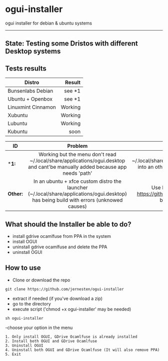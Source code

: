 # ogui-installer

ogui installer for debian & ubuntu systems

----
State: Testing some Dristos with different Desktop systems
----

## Tests results

| Distro             | Result  |
| ------------------ |--------:|
| Bunsenlabs Debian  | see *1  |
| Ubuntu + Openbox   | see *1  |
| Linuxmint Cinnamon | Working |
| Xubuntu            | Working |
| Lubuntu            | Working |
| Kubuntu            | soon    |

|ID|Problem|Solution|
|--|:-----:|:------:|
|***1:**| Working but the menu don't read ~/.local/share/applications/ogui.desktop and cant'be manually added because app needs 'path' | Copy ~/.local/share/applications/ogui.desktop into an other directory and launch it from there.|
|**Other:**| In an ubuntu + xfce custom distro the launcher (~/.local/share/applications/ogui.desktop) has being build with errors (unknowed causes) | Use Installation guide in https://github.com/jernesten/ogui to build it correctly.|

## What should the Installer be able to do?

- install gdrive ocamlfuse from PPA in the system
- install OGUI
- uninstall gdrive ocamlfuse and delete the PPA
- uninstall OGUI

## How to use

- Clone or download the repo
```
git clone https://github.com/jernesten/ogui-installer
```
- extract if needed (if you've download a zip)
- go to the directory
- execute script ('chmod +x ogui-installer' may be needed)
```
sh ogui-installer
```
-choose your option in the menu
```
1. Only install OGUI, GDrive Ocamlfuse is already installed
2. Install both OGUI and GDrive Ocamlfuse
3. Uninstall OGUI
4. Uninstall both OGUI and GDrive Ocamlfuse (It will also remove PPA)
5. Exit            
```

